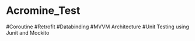 # Acromine_Test

#Coroutine
#Retrofit
#Databinding
#MVVM Architecture
#Unit Testing using Junit and Mockito
